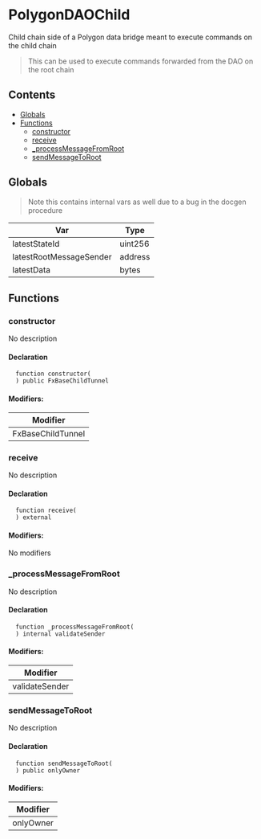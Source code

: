 # PolygonDAOChild


Child chain side of a Polygon data bridge meant to execute commands on the child chain

> This can be used to execute commands forwarded from the DAO on the root chain

## Contents
<!-- START doctoc generated TOC please keep comment here to allow auto update -->
<!-- DON'T EDIT THIS SECTION, INSTEAD RE-RUN doctoc TO UPDATE -->

- [Globals](#globals)
- [Functions](#functions)
  - [constructor](#constructor)
  - [receive](#receive)
  - [_processMessageFromRoot](#_processmessagefromroot)
  - [sendMessageToRoot](#sendmessagetoroot)

<!-- END doctoc generated TOC please keep comment here to allow auto update -->

## Globals

> Note this contains internal vars as well due to a bug in the docgen procedure

| Var | Type |
| --- | --- |
| latestStateId | uint256 |
| latestRootMessageSender | address |
| latestData | bytes |



## Functions

### constructor
No description


#### Declaration
```solidity
  function constructor(
  ) public FxBaseChildTunnel
```

#### Modifiers:
| Modifier |
| --- |
| FxBaseChildTunnel |



### receive
No description


#### Declaration
```solidity
  function receive(
  ) external
```

#### Modifiers:
No modifiers



### _processMessageFromRoot
No description


#### Declaration
```solidity
  function _processMessageFromRoot(
  ) internal validateSender
```

#### Modifiers:
| Modifier |
| --- |
| validateSender |



### sendMessageToRoot
No description


#### Declaration
```solidity
  function sendMessageToRoot(
  ) public onlyOwner
```

#### Modifiers:
| Modifier |
| --- |
| onlyOwner |






